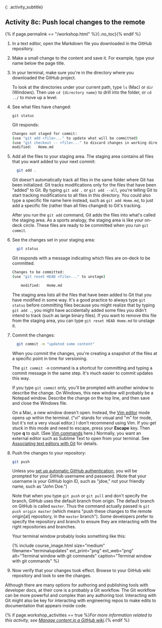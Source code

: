 {: .activity_subtitle}
## <i class="fa fa-user-circle"></i> Activity 8c: Push local changes to the remote
{% if page.permalink == "/workshop.html" %}{:.no_toc}{% endif %}

1.  In a text editor, open the Markdown file you downloaded in the GitHub repository.
2.  Make a small change to the content and save it. For example, type your name below the page title.
3.  In your terminal, make sure you're in the directory where you downloaded the GitHub project.

    To look at the directories under your current path, type `ls` (Mac) or `dir` (Windows). Then use `cd {directory name}` to drill into the folder, or `cd ../` to move up a level.

4.  See what files have changed:

    ```
    git status
    ```

    Git responds:

    ```bash
    Changes not staged for commit:
    (use "git add <file>..." to update what will be committed)
    (use "git checkout -- <file>..." to discard changes in working directory)
    modified:   Home.md
    ```

4.  Add all the files to your staging area. The staging area contains all files that you want added to your next commit:

    ```bash
	  git add .
    ```

	  Git doesn't automatically track all files in the same folder where Git has been initialized. Git tracks modifications only for the files that have been "added" to Git. By typing `git add .` or `git add --all`, you're telling Git to start tracking modifications to all files in this directory. You could also type a specific file name here instead, such as `git add Home.md`, to just add a specific file (rather than all files changed) to Git's tracking.

    After you run the `git add` command, Git adds the files into what's called the staging area. As a sports analogy, the staging area is like your on-deck circle. These files are ready to be committed when you run `git commit`.

4.  See the changes set in your staging area:

    ```bash
	  git status
    ```

    Git responds with a message indicating which files are on-deck to be committed.

    ```bash
    Changes to be committed:
    (use "git reset HEAD <file>..." to unstage)

        modified:   Home.md
    ```

	  The staging area lists all the files that have been added to Git that you have modified in some way. It's a good practice to always type `git status` before committing files because you might realize that by typing `git add .`, you might have accidentally added some files you didn't intend to track (such as large binary files). If you want to remove this file from the staging area, you can type `git reset HEAD Home.md` to unstage it.

5.  Commit the changes:

    ```bash
	  git commit -m "updated some content"
    ```

    When you commit the changes, you're creating a snapshot of the files at a specific point in time for versioning.

    The `git commit -m` command is a shortcut for committing and typing a commit message in the same step. It's much easier to commit updates this way.

    If you type `git commit` only, you'll be prompted with another window to describe the change. On Windows, this new window will probably be a Notepad window. Describe the change on the top line, and then save and close the Windows file.

    On a Mac, a new window doesn't open. Instead, the [Vim editor](https://en.wikipedia.org/wiki/Vi) mode opens up within the terminal. ("vi" stands for visual and "m" for mode, but it's not a very visual editor.) I don't recommend using Vim. If you get stuck in this mode and need to escape, press your **Escape** key. Then type **q** to quit. (See [Vim commands](http://www.cs.rit.edu/~cslab/vi.html) here.) Normally, you want an external editor such as Sublime Text to open from your terminal. See [Associating text editors with Git](https://help.github.com/articles/associating-text-editors-with-git/) for details.

6.  Push the changes to your repository:

    ```bash
    git push
    ```

    Unless you [set up automatic GitHub authentication]({{site.rooturl}}pubapis_github_wikis.html#set-up-automatic-github-authentication), you will be prompted for your GitHub username and password. (Note that your username is your GitHub login ID, such as "jdoe," not your friendly name, such as "John Doe.")

    Note that when you type `git push` or `git pull` and don't specify the branch, GitHub uses the default branch from origin. The default branch on GitHub is called `master`. Thus the command actually passed is `git push origin master` (which means "push these changes to the remote origin[al] repository, in the `master` branch"). Some developers prefer to specify the repository and branch to ensure they are interacting with the right repositories and branches.

    Your terminal window probably looks something like this:

    {% include course_image.html size="medium" filename="terminalupdates" ext_print="png" ext_web="png" alt="Terminal window with git commands" caption="Terminal window with git commands" %}

7.  Now verify that your changes took effect. Browse to your GitHub wiki repository and look to see the changes.

Although there are many options for authoring and publishing tools with developer docs, at their core is a probably a Git workflow. The Git workflow can be more powerful and complex than any authoring tool. Interacting with Git might also be key for interacting with engineering repos to make edits to documentation that appears inside code.

{% if page.workshop_activities == true %}*For more information related to this activity, see [Manage content in a GitHub wiki]({{site.rooturl}}pubapis_github_wikis.html).*{% endif %}
